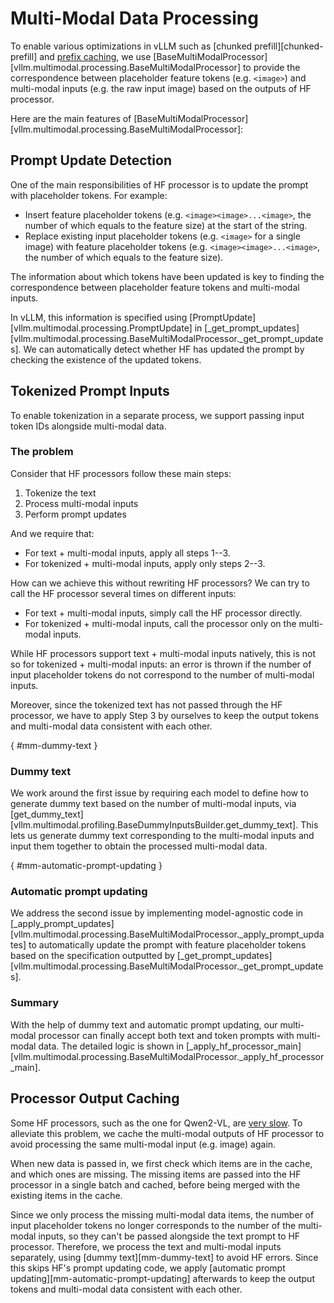 # Multi-Modal Data Processing

To enable various optimizations in vLLM such as [chunked prefill][chunked-prefill] and [prefix caching](../features/automatic_prefix_caching.md), we use [BaseMultiModalProcessor][vllm.multimodal.processing.BaseMultiModalProcessor] to provide the correspondence between placeholder feature tokens (e.g. `<image>`) and multi-modal inputs (e.g. the raw input image) based on the outputs of HF processor.

Here are the main features of [BaseMultiModalProcessor][vllm.multimodal.processing.BaseMultiModalProcessor]:

## Prompt Update Detection

One of the main responsibilities of HF processor is to update the prompt with placeholder tokens. For example:

- Insert feature placeholder tokens (e.g. `<image><image>...<image>`, the number of which equals to the feature size) at the start of the string.
- Replace existing input placeholder tokens (e.g. `<image>` for a single image) with feature placeholder tokens (e.g. `<image><image>...<image>`, the number of which equals to the feature size).

The information about which tokens have been updated is key to finding the correspondence between placeholder feature tokens and multi-modal inputs.

In vLLM, this information is specified using [PromptUpdate][vllm.multimodal.processing.PromptUpdate] in [_get_prompt_updates][vllm.multimodal.processing.BaseMultiModalProcessor._get_prompt_updates]. We can automatically detect whether HF has updated the prompt by checking the existence of the updated tokens.

## Tokenized Prompt Inputs

To enable tokenization in a separate process, we support passing input token IDs alongside multi-modal data.

### The problem

Consider that HF processors follow these main steps:

1. Tokenize the text
2. Process multi-modal inputs
3. Perform prompt updates

And we require that:

- For text + multi-modal inputs, apply all steps 1--3.
- For tokenized + multi-modal inputs, apply only steps 2--3.

How can we achieve this without rewriting HF processors? We can try to call the HF processor several times on different inputs:

- For text + multi-modal inputs, simply call the HF processor directly.
- For tokenized + multi-modal inputs, call the processor only on the multi-modal inputs.

While HF processors support text + multi-modal inputs natively, this is not so for tokenized + multi-modal inputs: an error is thrown if the number of input placeholder tokens do not correspond to the number of multi-modal inputs.

Moreover, since the tokenized text has not passed through the HF processor, we have to apply Step 3 by ourselves to keep the output tokens and multi-modal data consistent with each other.

[](){ #mm-dummy-text }

### Dummy text

We work around the first issue by requiring each model to define how to generate dummy text based on the number of multi-modal inputs, via [get_dummy_text][vllm.multimodal.profiling.BaseDummyInputsBuilder.get_dummy_text]. This lets us generate dummy text corresponding to the multi-modal inputs and input them together to obtain the processed multi-modal data.

[](){ #mm-automatic-prompt-updating }

### Automatic prompt updating

We address the second issue by implementing model-agnostic code in
[_apply_prompt_updates][vllm.multimodal.processing.BaseMultiModalProcessor._apply_prompt_updates] to automatically update the prompt with feature placeholder tokens based on the specification outputted by [_get_prompt_updates][vllm.multimodal.processing.BaseMultiModalProcessor._get_prompt_updates].

### Summary

With the help of dummy text and automatic prompt updating, our multi-modal processor can finally accept both text and token prompts with multi-modal data. The detailed logic is shown in [_apply_hf_processor_main][vllm.multimodal.processing.BaseMultiModalProcessor._apply_hf_processor_main].

## Processor Output Caching

Some HF processors, such as the one for Qwen2-VL, are [very slow](https://github.com/vllm-project/vllm/issues/9238). To alleviate this problem, we cache the multi-modal outputs of HF processor to avoid processing the same multi-modal input (e.g. image) again.

When new data is passed in, we first check which items are in the cache, and which ones are missing. The missing items are passed into the HF processor in a single batch and cached, before being merged with the existing items in the cache.

Since we only process the missing multi-modal data items, the number of input placeholder tokens no longer corresponds to the number of the multi-modal inputs, so they can't be passed alongside the text prompt to HF processor. Therefore, we process the text and multi-modal inputs separately, using [dummy text][mm-dummy-text] to avoid HF errors. Since this skips HF's prompt updating code, we apply [automatic prompt updating][mm-automatic-prompt-updating] afterwards to keep the output tokens and multi-modal data consistent with each other.

